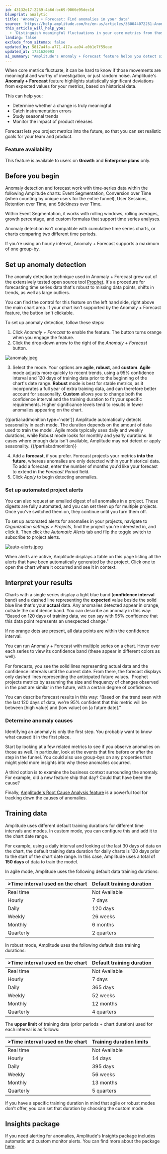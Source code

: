 ```yaml
---
id: 43132e17-2269-4a6d-bc69-9066e95dec1d
blueprint: analytic
title: 'Anomaly + Forecast: Find anomalies in your data'
source: 'https://help.amplitude.com/hc/en-us/articles/360044072251-Anomaly-Forecast-Find-anomalies-in-your-data'
this_article_will_help_you:
  - 'Distinguish meaningful fluctuations in your core metrics from those caused by statistical noise.'
landing: false
exclude_from_sitemap: false
updated_by: 5817a4fa-a771-417a-aa94-a0b1e7f55eae
updated_at: 1731620993
ai_summary: "Amplitude's Anomaly + Forecast feature helps you detect significant deviations in your metrics, allowing you to determine if changes are meaningful, catch errors, analyze trends, and monitor product impacts. You can set up anomaly detection by selecting Agile, Robust, or Custom modes, and add a forecast to project future metrics. The feature works with various time-series charts, providing confidence intervals and anomaly alerts. You can also receive automated project alerts for anomalies. Understanding anomalies and forecasting results can help you make data-driven decisions and identify the causes behind unexpected changes."
---
```

When core metrics fluctuate, it can be hard to know if those movements are meaningful and worthy of investigation, or just random noise. Amplitude's **Anomaly + Forecast** feature highlights statistically significant deviations from expected values for your metrics, based on historical data. 

This can help you: 

* Determine whether a change is truly meaningful
* Catch instrumentation errors
* Study seasonal trends
* Monitor the impact of product releases

Forecast lets you project metrics into the future, so that you can set realistic goals for your team and product.

### Feature availability

This feature is available to users on **Growth** and **Enterprise plans** only.

## Before you begin

Anomaly detection and forecast work with time-series data within the following Amplitude charts: Event Segmentation, Conversion over Time (when counting by unique users for the entire funnel), User Sessions, Retention over Time, and Stickiness over Time. 

Within Event Segmentation, it works with rolling windows, rolling averages, growth percentage, and custom formulas that support time series analyses.

Anomaly detection isn't compatible with cumulative time series charts, or charts comparing two different time periods.

If you're using an hourly interval, Anomaly + Forecast supports a maximum of one group-by.

## Set up anomaly detection

The anomaly detection technique used in Anomaly + Forecast grew out of the extensively tested open source tool [Prophet](https://facebook.github.io/prophet/). It's a procedure for forecasting time series data that's robust to missing data points, shifts in trends, as well as large outliers. 

You can find the control for this feature on the left hand side, right above the main chart area. If your chart isn't supported by the Anomaly + Forecast feature, the button isn't clickable.

To set up anomaly detection, follow these steps:

1. Click *Anomaly + Forecast* to enable the feature. The button turns orange when you engage the feature.
2. Click the drop-down arrow to the right of the *Anomaly + Forecast* button.

![anomaly.jpeg](/docs/output/img/analytics/anomaly.jpeg)

3. Select the mode. Your options are **agile**, **robust**, and **custom**. **Agile** mode adjusts more quickly to recent trends, using a 95% confidence interval and 120 days of training data prior to the beginning of the chart's date range. **Robust** mode is best for stable metrics, as it incorporates a full year of extra training data, and can therefore better account for seasonality. **Custom** allows you to change both the confidence interval and the training duration to fit your specific requirements. Higher significance levels tend to results in fewer anomalies appearing on the chart.   

  {{partial:admonition type='note'}}
  Amplitude automatically detects seasonality in each mode. The duration depends on the amount of data used to train the model. Agile mode typically uses daily and weekly durations, while Robust mode looks for monthly and yearly durations. In cases where enough data isn't available, Amplitude may not detect or apply seasonality.
  {{/partial:admonition}}

4. Add a **forecast**, if you prefer. Forecast projects your metrics **into the future**, whereas anomalies are only detected within your historical data. To add a forecast, enter the number of months you'd like your forecast to extend in the *Forecast Period* field.
5. Click *Apply* to begin detecting anomalies.

### Set up automated project alerts

You can also request an emailed digest of all anomalies in a project. These digests are fully automated, and you can set them up for multiple projects. Once you've switched them on, they continue until you turn them off.

To set up automated alerts for anomalies in your projects, navigate to *Organization settings > Projects*, find the project you're interested in, and click it. Then click the *Automatic Alerts* tab and flip the toggle switch to subscribe to project alerts. 

  ![auto-alerts.jpeg](/docs/output/img/analytics/auto-alerts.png)

When alerts are active, Amplitude displays a table on this page listing all the alerts that have been automatically generated by the project. Click one to open the chart where it occurred and see it in context.

## Interpret your results

Charts with a single series display a light blue band (**confidence interval** band) and a dashed line representing the **expected** value beside the solid blue line that's your **actual** data. Any anomalies detected appear in orange, outside the confidence band. You can describe an anomaly in this way: "Based on 120 days of training data, we can say with 95% confidence that this data point represents an unexpected change."

If no orange dots are present, all data points are within the confidence interval.

You can run Anomaly + Forecast with multiple series on a chart. Hover over each series to view its confidence band (these appear in different colors as well).

For forecasts, you see the solid lines representing actual data and the confidence intervals until the current date. From there, the forecast displays only dashed lines representing the anticipated future values.  Prophet projects metrics by assuming the size and frequency of changes observed in the past are similar in the future, with a certain degree of confidence. 

You can describe forecast results in this way: “Based on the trend seen with the last 120 days of data, we're 95% confident that this metric will be between [high value] and [low value] on [a future date].”

### Determine anomaly causes

Identifying an anomaly is only the first step. You probably want to know what caused it in the first place.

Start by looking at a few related metrics to see if you observe anomalies on those as well. In particular, look at the events that fire before or after the step in the funnel. You could also use group-bys on any properties that might yield more insights into why these anomalies occurred.

A third option is to examine the business context surrounding the anomaly. For example, did a new feature ship that day? Could that have been the cause?

Finally, [Amplitude's Root Cause Analysis feature](/docs/analytics/root-cause-analysis) is a powerful tool for tracking down the causes of anomalies.

## Training data

Amplitude uses different default training durations for different time intervals and modes. In custom mode, you can configure this and add it to the chart date range. 

For example, using a daily interval and looking at the last 30 days of data on the chart, the default training data duration for daily charts is 120 days prior to the start of the chart date range. In this case, Amplitude uses a total of **150 days** of data to train the model.

In agile mode, Amplitude uses the following default data training durations:

| **>Time interval used on the chart** | **Default training duration** |
| --- | --- |
| Real time | Not Available |
| Hourly | 7 days |
| Daily | 120 days |
| Weekly | 26 weeks |
| Monthly | 6 months |
| Quarterly | 2 quarters |

In robust mode, Amplitude uses the following default data training durations:

| **>Time interval used on the chart** | **Default training duration** |
| --- | --- |
| Real time | Not Available |
| Hourly | 7 days |
| Daily | 365 days |
| Weekly | 52 weeks |
| Monthly | 12 months |
| Quarterly | 4 quarters |

The **upper limit** of training data (prior periods + chart duration) used for each interval is as follows:

| **>Time interval used on the chart** | **Training duration limits** |
| --- | --- |
| Real time | Not Available |
| Hourly | 14 days |
| Daily | 395 days |
| Weekly | 56 weeks |
| Monthly | 13 months |
| Quarterly | 5 quarters |

If you have a specific training duration in mind that agile or robust modes don't offer, you can set that duration by choosing the custom mode.

## Insights package

If you need alerting for anomalies, Amplitude's Insights package includes automatic and custom monitor alerts. You can find more about the package [here](/docs/analytics/insights).
